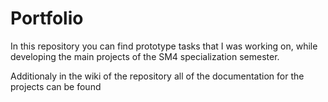 # Portfolio

In this repository you can find prototype tasks that I was working on, while developing the main projects of the SM4 specialization semester.

Additionaly in the wiki of the repository all of the documentation for the projects can be found
